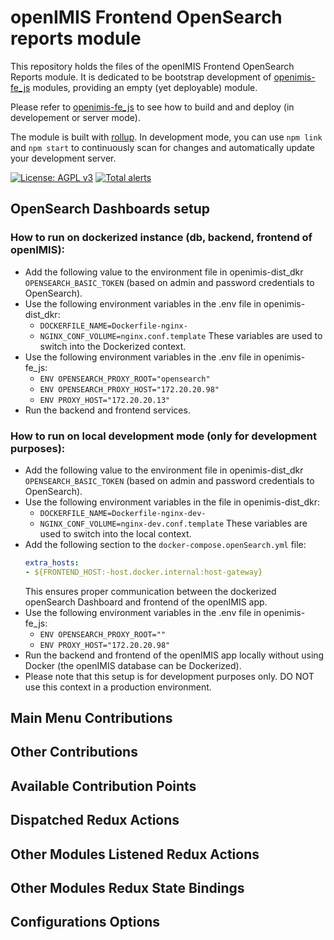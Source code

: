 # openIMIS Frontend OpenSearch reports module
This repository holds the files of the openIMIS Frontend OpenSearch Reports module.
It is dedicated to be bootstrap development of [openimis-fe_js](https://github.com/openimis/openimis-fe_js) modules, providing an empty (yet deployable) module.

Please refer to [openimis-fe_js](https://github.com/openimis/openimis-fe_js) to see how to build and and deploy (in developement or server mode).

The module is built with [rollup](https://rollupjs.org/).
In development mode, you can use `npm link` and `npm start` to continuously scan for changes and automatically update your development server.

[![License: AGPL v3](https://img.shields.io/badge/License-AGPL%20v3-blue.svg)](https://www.gnu.org/licenses/agpl-3.0)
[![Total alerts](https://img.shields.io/lgtm/alerts/g/openimis/openimis-fe-opensearch_reports_js.svg?logo=lgtm&logoWidth=18)](https://lgtm.com/projects/g/openimis/openimis-fe-opensearch_reports_js/alerts/)

## OpenSearch Dashboards setup 

### How to run on dockerized instance (db, backend, frontend of openIMIS):
  * Add the following value to the environment file in openimis-dist_dkr  `OPENSEARCH_BASIC_TOKEN` (based on admin and password credentials to OpenSearch).
  * Use the following environment variables in the .env file in openimis-dist_dkr:
    - `DOCKERFILE_NAME=Dockerfile-nginx-`
    - `NGINX_CONF_VOLUME=nginx.conf.template`
    These variables are used to switch into the Dockerized context.
  * Use the following environment variables in the .env file in openimis-fe_js:
    - `ENV OPENSEARCH_PROXY_ROOT="opensearch"`
    - `ENV OPENSEARCH_PROXY_HOST="172.20.20.98"`
    - `ENV PROXY_HOST="172.20.20.13"`
  * Run the backend and frontend services.

### How to run on local development mode (only for development purposes): 
  * Add the following value to the environment file in openimis-dist_dkr `OPENSEARCH_BASIC_TOKEN` (based on admin and password credentials to OpenSearch).
  * Use the following environment variables in the file in openimis-dist_dkr:
    - `DOCKERFILE_NAME=Dockerfile-nginx-dev-`
    - `NGINX_CONF_VOLUME=nginx-dev.conf.template`
    These variables are used to switch into the local context.
  * Add the following section to the `docker-compose.openSearch.yml` file:
    ```yaml
    extra_hosts:
    - ${FRONTEND_HOST:-host.docker.internal:host-gateway}
    ```
    This ensures proper communication between the dockerized openSearch Dashboard and frontend of the openIMIS app.
  * Use the following environment variables in the .env file in openimis-fe_js:
    - `ENV OPENSEARCH_PROXY_ROOT=""`
    - `ENV PROXY_HOST="172.20.20.98"`
  * Run the backend and frontend of the openIMIS app locally without using Docker (the openIMIS database can be Dockerized).
  * Please note that this setup is for development purposes only. DO NOT use this context in a production environment.

## Main Menu Contributions

## Other Contributions

## Available Contribution Points

## Dispatched Redux Actions

## Other Modules Listened Redux Actions

## Other Modules Redux State Bindings

## Configurations Options